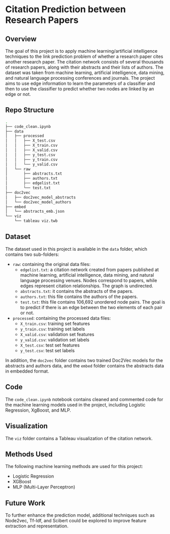 # Citation Prediction between Research Papers

## Overview
The goal of this project is to apply machine learning/artificial intelligence techniques to the link prediction problem of whether a research paper cites another research paper. The citation network consists of several thousands of research papers, along with their abstracts and their lists of authors. The dataset was taken from machine learning, artificial intelligence, data mining, and natural language processing conferences and journals. The project aims to use edge information to learn the parameters of a classifier and then to use the classifier to predict whether two nodes are linked by an edge or not.

## Repo Structure
```bash
.
├── code_clean.ipynb
├── data
│   ├── processed
│   │   ├── X_test.csv
│   │   ├── X_train.csv
│   │   ├── X_valid.csv
│   │   ├── y_test.csv
│   │   ├── y_train.csv
│   │   └── y_valid.csv
│   └── raw
│       ├── abstracts.txt
│       ├── authors.txt
│       ├── edgelist.txt
│       └── test.txt
├── doc2vec
│   ├── doc2vec_model_abstracts
│   └── doc2vec_model_authors
├── embed
│   └── abstracts_emb.json
└── viz
    └── tableau viz.twb
```

## Dataset

The dataset used in this project is available in the `data` folder, which contains two sub-folders:
- `raw`: containing the original data files:
    - `edgelist.txt`: a citation network created from papers published at machine learning, artificial intelligence, data mining, and natural language processing venues. Nodes correspond to papers, while edges represent citation relationships. The graph is undirected.
    - `abstracts.txt`: it contains the abstracts of the papers.
    - `authors.txt`: this file contains the authors of the papers.
    - `test.txt`: this file contains 106,692 unordered node pairs. The goal is to predict if there is an edge between the two elements of each pair or not.
- `processed`: containing the processed data files:
    - `X_train.csv`: training set features
    - `y_train.csv`: training set labels
    - `X_valid.csv`: validation set features
    - `y_valid.csv`: validation set labels
    - `X_test.csv`: test set features
    - `y_test.csv`: test set labels

In addition, the `doc2vec` folder contains two trained Doc2Vec models for the abstracts and authors data, and the `embed` folder contains the abstracts data in embedded format.

## Code

The `code_clean.ipynb` notebook contains cleaned and commented code for the machine learning models used in the project, including Logistic Regression, XgBoost, and MLP. 

## Visualization

The `viz` folder contains a Tableau visualization of the citation network.

## Methods Used
The following machine learning methods are used for this project:
- Logistic Regression
- XGBoost
- MLP (Multi-Layer Perceptron)

## Future Work

To further enhance the prediction model, additional techniques such as Node2vec, Tf-Idf, and Scibert could be explored to improve feature extraction and representation.
